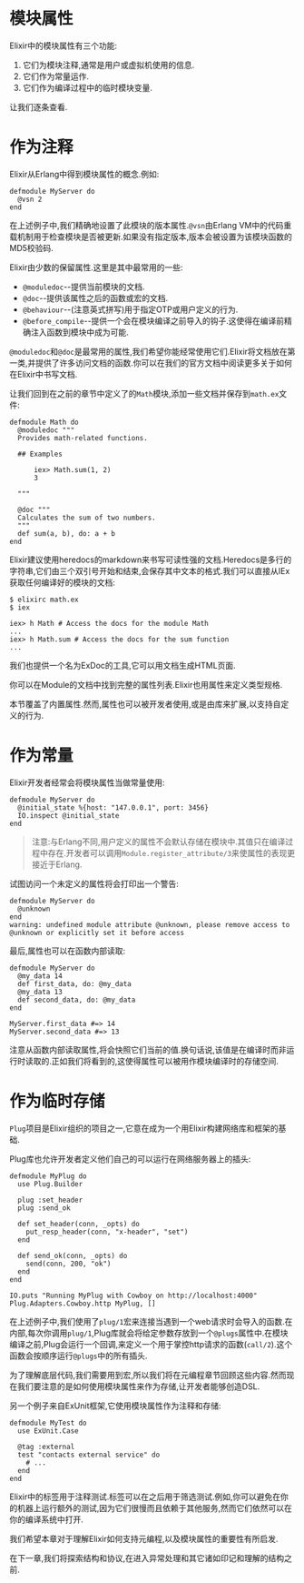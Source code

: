 # 模块属性


Elixir中的模块属性有三个功能:

  1. 它们为模块注释,通常是用户或虚拟机使用的信息.
  2. 它们作为常量运作.
  3. 它们作为编译过程中的临时模块变量.

让我们逐条查看.

# 作为注释

Elixir从Erlang中得到模块属性的概念.例如:

```
defmodule MyServer do
  @vsn 2
end
```

在上述例子中,我们精确地设置了此模块的版本属性.`@vsn`由Erlang VM中的代码重载机制用于检查模块是否被更新.如果没有指定版本,版本会被设置为该模块函数的MD5校验码.

Elixir由少数的保留属性.这里是其中最常用的一些:

  - `@moduledoc`--提供当前模块的文档.
  - `@doc`--提供该属性之后的函数或宏的文档.
  - `@behaviour`--(注意英式拼写)用于指定OTP或用户定义的行为.
  - `@before_compile`--提供一个会在模块编译之前导入的钩子.这使得在编译前精确注入函数到模块中成为可能.

`@moduledoc`和`@doc`是最常用的属性,我们希望你能经常使用它们.Elixir将文档放在第一类,并提供了许多访问文档的函数.你可以在我们的官方文档中阅读更多关于如何在Elixir中书写文档.

让我们回到在之前的章节中定义了的`Math`模块,添加一些文档并保存到`math.ex`文件:

```
defmodule Math do
  @moduledoc """
  Provides math-related functions.

  ## Examples

      iex> Math.sum(1, 2)
      3

  """

  @doc """
  Calculates the sum of two numbers.
  """
  def sum(a, b), do: a + b
end
```

Elixir建议使用heredocs的markdown来书写可读性强的文档.Heredocs是多行的字符串,它们由三个双引号开始和结束,会保存其中文本的格式.我们可以直接从IEx获取任何编译好的模块的文档:

```
$ elixirc math.ex
$ iex
```
```
iex> h Math # Access the docs for the module Math
...
iex> h Math.sum # Access the docs for the sum function
...
```

我们也提供一个名为ExDoc的工具,它可以用文档生成HTML页面.

你可以在Module的文档中找到完整的属性列表.Elixir也用属性来定义类型规格.

本节覆盖了内置属性.然而,属性也可以被开发者使用,或是由库来扩展,以支持自定义的行为.

# 作为常量

Elixir开发者经常会将模块属性当做常量使用:

```
defmodule MyServer do
  @initial_state %{host: "147.0.0.1", port: 3456}
  IO.inspect @initial_state
end
```

> 注意:与Erlang不同,用户定义的属性不会默认存储在模块中.其值只在编译过程中存在.开发者可以调用`Module.register_attribute/3`来使属性的表现更接近于Erlang.

试图访问一个未定义的属性将会打印出一个警告:

```
defmodule MyServer do
  @unknown
end
warning: undefined module attribute @unknown, please remove access to @unknown or explicitly set it before access
```

最后,属性也可以在函数内部读取:

```
defmodule MyServer do
  @my_data 14
  def first_data, do: @my_data
  @my_data 13
  def second_data, do: @my_data
end

MyServer.first_data #=> 14
MyServer.second_data #=> 13
```

注意从函数内部读取属性,将会快照它们当前的值.换句话说,该值是在编译时而非运行时读取的.正如我们将看到的,这使得属性可以被用作模块编译时的存储空间.

# 作为临时存储

`Plug`项目是Elixir组织的项目之一,它意在成为一个用Elixir构建网络库和框架的基础.

Plug库也允许开发者定义他们自己的可以运行在网络服务器上的插头:

```
defmodule MyPlug do
  use Plug.Builder

  plug :set_header
  plug :send_ok

  def set_header(conn, _opts) do
    put_resp_header(conn, "x-header", "set")
  end

  def send_ok(conn, _opts) do
    send(conn, 200, "ok")
  end
end

IO.puts "Running MyPlug with Cowboy on http://localhost:4000"
Plug.Adapters.Cowboy.http MyPlug, []
```

在上述例子中,我们使用了`plug/1`宏来连接当遇到一个web请求时会导入的函数.在内部,每次你调用`plug/1`,Plug库就会将给定参数存放到一个`@plugs`属性中.在模块编译之前,Plug会运行一个回调,来定义一个用于掌控http请求的函数(`call/2`).这个函数会按顺序运行`@plugs`中的所有插头.

为了理解底层代码,我们需要用到宏,所以我们将在元编程章节回顾这些内容.然而现在我们要注意的是如何使用模块属性来作为存储,让开发者能够创造DSL.

另一个例子来自ExUnit框架,它使用模块属性作为注释和存储:

```
defmodule MyTest do
  use ExUnit.Case

  @tag :external
  test "contacts external service" do
    # ...
  end
end
```

Elixir中的标签用于注释测试.标签可以在之后用于筛选测试.例如,你可以避免在你的机器上运行额外的测试,因为它们很慢而且依赖于其他服务,然而它们依然可以在你的编译系统中打开.

我们希望本章对于理解Elixir如何支持元编程,以及模块属性的重要性有所启发.

在下一章,我们将探索结构和协议,在进入异常处理和其它诸如印记和理解的结构之前.
